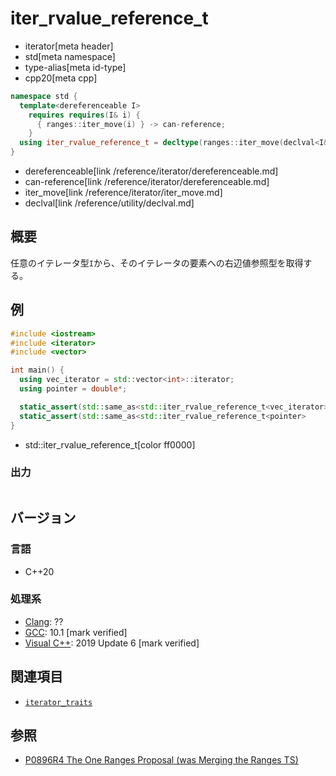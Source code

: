 # iter_rvalue_reference_t
* iterator[meta header]
* std[meta namespace]
* type-alias[meta id-type]
* cpp20[meta cpp]

```cpp
namespace std {
  template<dereferenceable I>
    requires requires(I& i) {
      { ranges::iter_move(i) } -> can-reference;
    }
  using iter_rvalue_reference_t = decltype(ranges::iter_move(declval<I&>()));
}
```
* dereferenceable[link /reference/iterator/dereferenceable.md]
* can-reference[link /reference/iterator/dereferenceable.md]
* iter_move[link /reference/iterator/iter_move.md]
* declval[link /reference/utility/declval.md]

## 概要

任意のイテレータ型`I`から、そのイテレータの要素への右辺値参照型を取得する。

## 例
```cpp example
#include <iostream>
#include <iterator>
#include <vector>

int main() {
  using vec_iterator = std::vector<int>::iterator;
  using pointer = double*;

  static_assert(std::same_as<std::iter_rvalue_reference_t<vec_iterator>, int&&>);
  static_assert(std::same_as<std::iter_rvalue_reference_t<pointer>     , double&&>);
}
```
* std::iter_rvalue_reference_t[color ff0000]

### 出力
```
```

## バージョン
### 言語
- C++20

### 処理系
- [Clang](/implementation.md#clang): ??
- [GCC](/implementation.md#gcc): 10.1 [mark verified]
- [Visual C++](/implementation.md#visual_cpp): 2019 Update 6 [mark verified]

## 関連項目

- [`iterator_traits`](iterator_traits.md)

## 参照

- [P0896R4 The One Ranges Proposal (was Merging the Ranges TS)](http://www.open-std.org/jtc1/sc22/wg21/docs/papers/2018/p0896r4.pdf)